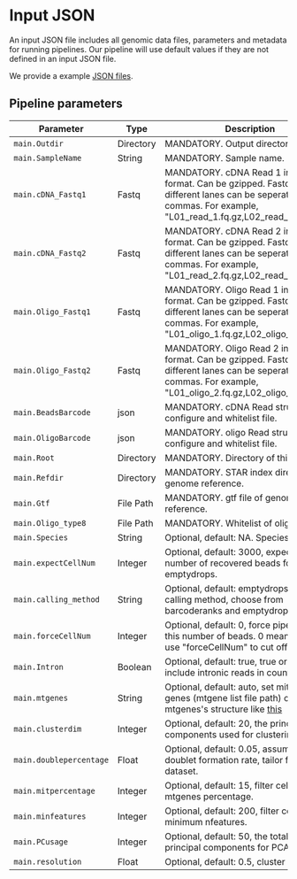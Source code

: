 # Input JSON

An input JSON file includes all genomic data files, parameters and metadata for running pipelines. Our pipeline will use default values if they are not defined in an input JSON file.

We provide a example [JSON files](../../example/wdl/config.json).


## Pipeline parameters

| Parameter         | Type 		| Description                                                  |
| ------------------| --------- | ------------------------------------------------------------ |
| `main.Outdir`	 	| Directory | MANDATORY. Output directory.              |
| `main.SampleName` 	| String  	| MANDATORY. Sample name.                 |
| `main.cDNA_Fastq1` 	| Fastq   	| MANDATORY. cDNA Read 1 in fastq format. Can be gzipped. Fastqs from different lanes can be seperated with commas. For example, "L01_read_1.fq.gz,L02_read_1.fq.gz,...". |
| `main.cDNA_Fastq2` 	| Fastq   	| MANDATORY. cDNA Read 2 in fastq format. Can be gzipped. Fastqs from different lanes can be seperated with commas. For example, "L01_read_2.fq.gz,L02_read_2.fq.gz,...".|
| `main.Oligo_Fastq1` 	| Fastq   	| MANDATORY. Oligo Read 1 in fastq format. Can be gzipped. Fastqs from different lanes can be seperated with commas. For example, "L01_oligo_1.fq.gz,L02_oligo_1.fq.gz,...". |
| `main.Oligo_Fastq2` 	| Fastq   	| MANDATORY. Oligo Read 2 in fastq format. Can be gzipped. Fastqs from different lanes can be seperated with commas. For example, "L01_oligo_2.fq.gz,L02_oligo_2.fq.gz,...".|
| `main.BeadsBarcode`   | json | MANDATORY. cDNA Read structure configure and whitelist file. | 
| `main.OligoBarcode`   | json| MANDATORY. oligo Read structure configure and whitelist file. |
| `main.Root`   | Directory | MANDATORY. Directory of this pipeline. |
| `main.Refdir` | Directory | MANDATORY. STAR index directory of genome reference.               |            |
| `main.Gtf` 	| File Path | MANDATORY. gtf file of genome reference.               |
| `main.Oligo_type8` 	| File Path | MANDATORY. Whitelist of oligo.               |
| `main.Species` 	| String	| Optional, default: NA. Species.               |
| `main.expectCellNum` 	| Integer	| Optional, default: 3000, expected number of recovered beads for emptydrops.                |
| `main.calling_method` 	| String	| Optional, default: emptydrops, cell calling method, choose from barcoderanks and emptydrops.                |
| `main.forceCellNum` 	| Integer	| Optional, default: 0, force pipeline to use this number of beads. 0 means do not use "forceCellNum" to cut off.       |
| `main.Intron` 	| Boolean	| Optional, default: true, true or flase include intronic reads in count.        | 
| `main.mtgenes` 	| String	| Optional, default: auto, set mitochondrial genes (mtgene list file path) or auto.  mtgenes's structure like [this](../gene.list)     | 
| `main.clusterdim` 	| Integer	| Optional, default: 20, the principal components used for clustering.         | 
| `main.doublepercentage` 	| Float	| Optional, default: 0.05, assuming doublet formation rate, tailor for your dataset.         | 
| `main.mitpercentage` 	| Integer	| Optional, default: 15, filter cells with mtgenes percentage.         | 
| `main.minfeatures` 	| Integer	| Optional, default: 200, filter cells with minimum nfeatures.         | 
| `main.PCusage` 	| Integer	| Optional, default: 50, the total number of principal components for PCA.         | 
| `main.resolution` 	| Float	| Optional, default: 0.5, cluster resolution.         | 

